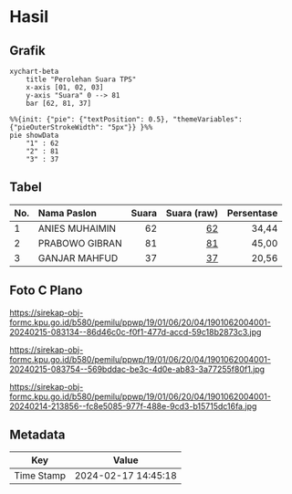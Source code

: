 # Hasil

## Grafik

```mermaid
xychart-beta
    title "Perolehan Suara TPS"
    x-axis [01, 02, 03]
    y-axis "Suara" 0 --> 81
    bar [62, 81, 37]
```

```mermaid
%%{init: {"pie": {"textPosition": 0.5}, "themeVariables": {"pieOuterStrokeWidth": "5px"}} }%%
pie showData
    "1" : 62
    "2" : 81
    "3" : 37
```

## Tabel

| No. | Nama Paslon    | Suara | Suara (raw) | Persentase |
|:--- |:-------------- | -----:| -----------:| ----------:|
| 1   | ANIES MUHAIMIN | 62    | [62][p-1]   | 34,44      |
| 2   | PRABOWO GIBRAN | 81    | [81][p-2]   | 45,00      |
| 3   | GANJAR MAHFUD  | 37    | [37][p-3]   | 20,56      |


[p-1]: https://github.com/gigit-pemilu/pemilu-2024-19-kepulauan-bangka-belitung/blob/main/pilpres/hitung-suara/sub/19-kepulauan-bangka-belitung/sub/01-bangka/sub/06-bakam/sub/2004-neknang/sub/001-tps/sub/paslon-1.txt
[p-2]: https://github.com/gigit-pemilu/pemilu-2024-19-kepulauan-bangka-belitung/blob/main/pilpres/hitung-suara/sub/19-kepulauan-bangka-belitung/sub/01-bangka/sub/06-bakam/sub/2004-neknang/sub/001-tps/sub/paslon-2.txt
[p-3]: https://github.com/gigit-pemilu/pemilu-2024-19-kepulauan-bangka-belitung/blob/main/pilpres/hitung-suara/sub/19-kepulauan-bangka-belitung/sub/01-bangka/sub/06-bakam/sub/2004-neknang/sub/001-tps/sub/paslon-3.txt

## Foto C Plano

https://sirekap-obj-formc.kpu.go.id/b580/pemilu/ppwp/19/01/06/20/04/1901062004001-20240215-083134--86d46c0c-f0f1-477d-accd-59c18b2873c3.jpg

https://sirekap-obj-formc.kpu.go.id/b580/pemilu/ppwp/19/01/06/20/04/1901062004001-20240215-083754--569bddac-be3c-4d0e-ab83-3a77255f80f1.jpg

https://sirekap-obj-formc.kpu.go.id/b580/pemilu/ppwp/19/01/06/20/04/1901062004001-20240214-213856--fc8e5085-977f-488e-9cd3-b15715dc16fa.jpg


## Metadata

| Key        | Value               |
| ---------- | ------------------- |
| Time Stamp | 2024-02-17 14:45:18 |



